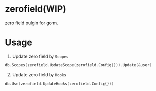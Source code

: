 # zerofield(WIP)

zero field pulgin for gorm.

# Usage

1. Update zero field by `Scopes`

```go
db.Scopes(zerofield.UpdateScope(zerofield.Config{})).Update(&user)
```

2. Update zero field by `Hooks`

```go
db.Use(zerofield.UpdateHooks(zerofield.Config{}))
```
